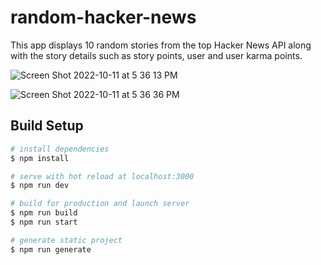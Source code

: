# random-hacker-news

This app displays 10 random stories from the top Hacker News API along with the story details such as story points, user and user karma points.

![Screen Shot 2022-10-11 at 5 36 13 PM](https://user-images.githubusercontent.com/52538845/195085102-3dde8278-2af8-42f8-8631-d60305fd8243.png)

![Screen Shot 2022-10-11 at 5 36 36 PM](https://user-images.githubusercontent.com/52538845/195085189-0b1901cf-2b79-4db8-ad9b-d375580c9926.png)



## Build Setup

```bash
# install dependencies
$ npm install

# serve with hot reload at localhost:3000
$ npm run dev

# build for production and launch server
$ npm run build
$ npm run start

# generate static project
$ npm run generate
```



